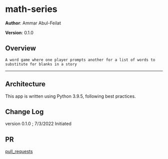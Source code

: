 # math-series

**Author**: Ammar Abul-Feilat

**Version**: 0.1.0

## Overview

    A word game where one player prompts another for a list of words to substitute for blanks in a story

---

## Architecture

This app is written using Python 3.9.5, following best practices.

## Change Log

version 0.1.0 ; 7/3/2022 Initiated

## PR

[pull_requests](https://github.com/Ammaro173/madlib-cli/pull/1)
